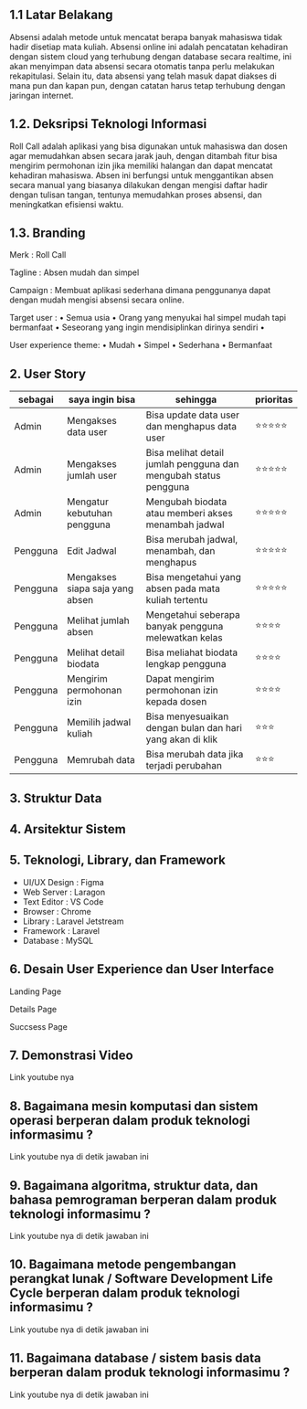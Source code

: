 ## 1.1 Latar Belakang

Absensi adalah metode untuk mencatat berapa banyak mahasiswa tidak hadir disetiap mata kuliah. Absensi online ini adalah pencatatan kehadiran dengan sistem cloud yang terhubung dengan database secara realtime, ini akan menyimpan data absensi secara otomatis tanpa perlu melakukan rekapitulasi. Selain itu, data absensi yang telah masuk dapat diakses di mana pun dan kapan pun, dengan catatan harus tetap terhubung dengan jaringan internet.

## 1.2. Deksripsi Teknologi Informasi
Roll Call adalah aplikasi yang bisa digunakan untuk mahasiswa dan dosen agar memudahkan absen secara jarak jauh, dengan ditambah fitur bisa mengirim permohonan izin jika memiliki halangan dan dapat mencatat kehadiran mahasiswa. Absen ini berfungsi untuk menggantikan absen secara manual yang biasanya dilakukan dengan mengisi daftar hadir dengan tulisan tangan, tentunya memudahkan proses absensi, dan meningkatkan efisiensi waktu.


## 1.3. Branding

Merk : Roll Call

Tagline : Absen mudah dan simpel

Campaign : Membuat aplikasi sederhana dimana penggunanya dapat dengan mudah mengisi absensi secara online.

Target user :
•	Semua usia 
•	Orang yang menyukai hal simpel mudah tapi bermanfaat
•	Seseorang yang ingin mendisiplinkan dirinya sendiri 
•	


User experience theme:
•	Mudah
•	Simpel
•	Sederhana
•	Bermanfaat


   

## 2. User Story

sebagai | saya ingin bisa | sehingga | prioritas
---|---|---|---
Admin | Mengakses data user  | Bisa update data user dan menghapus data user | ⭐⭐⭐⭐⭐
Admin | Mengakses jumlah user  | Bisa melihat detail jumlah pengguna dan mengubah status pengguna | ⭐⭐⭐⭐⭐
Admin | Mengatur kebutuhan pengguna  | Mengubah biodata atau memberi akses menambah jadwal  | ⭐⭐⭐⭐⭐
Pengguna | Edit Jadwal  | Bisa merubah jadwal, menambah, dan menghapus | ⭐⭐⭐⭐⭐
Pengguna | Mengakses siapa saja yang absen | Bisa mengetahui yang absen pada mata kuliah tertentu | ⭐⭐⭐⭐⭐
Pengguna | Melihat jumlah absen | Mengetahui seberapa banyak pengguna melewatkan kelas  | ⭐⭐⭐⭐
Pengguna | Melihat detail biodata | Bisa meliahat biodata lengkap pengguna  | ⭐⭐⭐⭐
Pengguna | Mengirim permohonan izin | Dapat mengirim permohonan izin kepada dosen  | ⭐⭐⭐⭐
Pengguna | Memilih jadwal kuliah | Bisa menyesuaikan dengan bulan dan hari yang akan di klik  | ⭐⭐⭐
Pengguna | Memrubah data | Bisa merubah data jika terjadi perubahan  | ⭐⭐⭐


## 3. Struktur Data


## 4. Arsitektur Sistem



## 5. Teknologi, Library, dan Framework

- UI/UX Design : Figma
- Web Server   : Laragon
- Text Editor  : VS Code
- Browser      : Chrome
- Library      : Laravel Jetstream
- Framework    : Laravel
- Database     : MySQL
  

## 6. Desain User Experience dan User Interface

Landing Page 


Details Page


Succsess Page


## 7. Demonstrasi Video

Link youtube nya

## 8. Bagaimana mesin komputasi dan sistem operasi berperan dalam produk teknologi informasimu ?

Link youtube nya di detik jawaban ini

## 9. Bagaimana algoritma, struktur data, dan bahasa pemrograman berperan dalam produk teknologi informasimu ?

Link youtube nya di detik jawaban ini

## 10. Bagaimana metode pengembangan perangkat lunak / Software Development Life Cycle berperan dalam produk teknologi informasimu ?

Link youtube nya di detik jawaban ini

## 11. Bagaimana database / sistem basis data berperan dalam produk teknologi informasimu ?

Link youtube nya di detik jawaban ini

